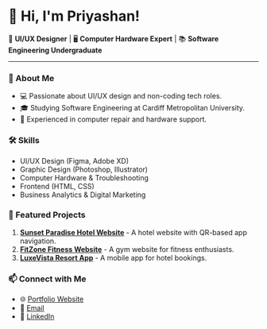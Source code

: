 # 👋 Hi, I'm Priyashan!

🎨 **UI/UX Designer** | 🖥️ **Computer Hardware Expert** | 📚 **Software Engineering Undergraduate**

---

### 🚀 About Me
- 💻 Passionate about UI/UX design and non-coding tech roles.
- 🎓 Studying Software Engineering at Cardiff Metropolitan University.
- 🔧 Experienced in computer repair and hardware support.

### 🛠️ Skills
- UI/UX Design (Figma, Adobe XD)
- Graphic Design (Photoshop, Illustrator)
- Computer Hardware & Troubleshooting
- Frontend (HTML, CSS)
- Business Analytics & Digital Marketing

### 📌 Featured Projects
1. **[Sunset Paradise Hotel Website](https://github.com/your-repo)** - A hotel website with QR-based app navigation.
2. **[FitZone Fitness Website](https://github.com/your-repo)** - A gym website for fitness enthusiasts.
3. **[LuxeVista Resort App](https://github.com/your-repo)** - A mobile app for hotel bookings.

### 📫 Connect with Me
- 🌐 [Portfolio Website](#)
- 📩 [Email](#)
- 🏢 [LinkedIn](#)


